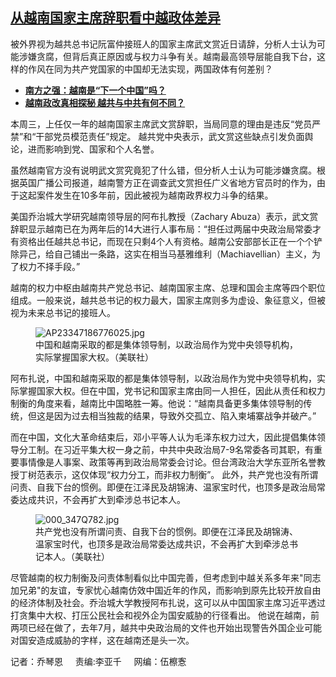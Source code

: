 <!--1711052100000-->
[从越南国家主席辞职看中越政体差异](https://www.rfa.org/mandarin/yataibaodao/zhengzhi/lu-03212024161441.html)
------

<p>被外界视为越共总书记阮富仲接班人的国家主席武文赏近日请辞，分析人士认为可能涉嫌贪腐，但背后真正原因或与权力斗争有关。越南最高领导层能自我下台，这样的作风在同为共产党国家的中国却无法实现，两国政体有何差别？</p><ul><li><strong><a href="https://www.rfa.org/mandarin/zhuanlan/zhongguozuiqianxian/fin-06202022091331.html">南方之强：越南是“下一个中国”吗？</a></strong></li><li><a href="https://www.rfa.org/mandarin/ytbdzhuantixilie/vietnam-zhenggai/wy-06102020143511.html"><strong>越南政改真相探秘 越共与中共有何不同？</strong></a></li></ul><p><span style="font-weight: 400;">本周三，上任仅一年的越南国家主席武文赏辞职，当局同意的理由是违反“党员严禁”和“干部党员模范责任”规定。 越共党中央表示，武文赏这些缺点引发负面舆论，进而影响到党、国家和个人名誉。</span></p><p></p><p><span style="font-weight: 400;">虽然越南官方没有说明武文赏究竟犯了什么错，但分析人士认为可能涉嫌贪腐。根据英国广播公司报道，越南警方正在调查武文赏担任广义省地方官员时的作为，由于这起案件发生在10多年前，因此被视为越南政界权力斗争的结果。 </span></p><p></p><p><span style="font-weight: 400;">美国乔治城大学研究越南领导层的阿布扎教授（Zachary Abuza）表示，武文赏辞职显示越南已在为两年后的14大进行人事布局：“担任过两届中央政治局常委才有资格出任越共总书记，而现在只剩4个人有资格。越南公安部部长正在一个个铲除异己，给自己铺出一条路，这实在相当马基雅维利（Machiavellian）主义，为了权力不择手段。”</span></p><p></p><p><span style="font-weight: 400;">越南的权力中枢由越南共产党总书记、越南国家主席、总理和国会主席等四个职位组成。一般来说，越共总书记的权力最大，国家主席则多为虚设、象征意义，但被视为未来总书记的接班人。 </span></p><figure><img alt="AP23347186776025.jpg" class="image-richtext image-inline" src="https://www.rfa.org/mandarin/yataibaodao/zhengzhi/ap23347186776025.jpg" title="AP23347186776025.jpg"/><figcaption>中国和越南采取的都是集体领导制，以政治局作为党中央领导机构，实际掌握国家大权。（美联社）</figcaption></figure><p></p><p><span style="font-weight: 400;">阿布扎说，中国和越南采取的都是集体领导制，以政治局作为党中央领导机构，实际掌握国家大权。但在中国，党书记和国家主席由同一人担任，因此从责任和权力制衡的角度来看，越南比中国略胜一筹。他说：“越南具备更多集体领导制的传统，但这是因为过去相当独裁的结果，导致外交孤立、陷入柬埔寨战争并破产。”</span></p><p></p><p><span style="font-weight: 400;">而在中国，文化大革命结束后，邓小平等人认为毛泽东权力过大，因此提倡集体领导分工制。在习近平集大权一身之前，中共中央政治局7-9名常委各司其职，有重要事情像是人事案、政策等再到政治局常委会讨论。但台湾政治大学东亚所名誉教授丁树范表示，这仅体现“权力分工，而非权力制衡”。 此外，共产党也没有所谓问责、自我下台的惯例。即便在江泽民及胡锦涛、温家宝时代，也顶多是政治局常委达成共识，不会再扩大到牵涉总书记本人。 </span></p><figure><img alt="000_347Q782.jpg" class="image-richtext image-inline" src="https://www.rfa.org/mandarin/yataibaodao/zhengzhi/000_347q782.jpg" title="000_347Q782.jpg"/><figcaption>共产党也没有所谓问责、自我下台的惯例。即便在江泽民及胡锦涛、温家宝时代，也顶多是政治局常委达成共识，不会再扩大到牵涉总书记本人。（美联社）</figcaption></figure><p></p><p><span style="font-weight: 400;">尽管越南的权力制衡及问责体制看似比中国完善，但考虑到中越关系多年来"同志加兄弟"的友谊，专家忧心越南仿效中国近年的作风，而影响到原先比较开放自由的经济体制及社会。乔治城大学教授阿布扎说，这可以从中国国家主席习近平透过打贪集中大权、打压公民社会和视外企为国安威胁的行径看出。 他说在越南，前两项已经在做了，去年7月，越共中央政治局的文件也开始出现警告外国企业可能对国安造成威胁的字样，这在越南还是头一次。</span></p><p><span style="font-weight: 400;">记者：乔琴恩     责编:李亚千     网编：伍檫愙</span></p>

